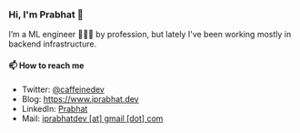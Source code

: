 ### Hi, I'm Prabhat 👋 

I’m a ML engineer 🧑🏻‍💻 by profession, but lately I've been working mostly in backend infrastructure. 



<h4>📫 How to reach me</h4>
  <ul>
    <li>Twitter: <a href="https://twitter.com/thecaffeinedev" target="_blank">@caffeinedev</a></li>
    <li>Blog: <a href="https://www.iprabhat.dev/">https://www.iprabhat.dev</a></li>
    <li>LinkedIn: <a href="https://www.linkedin.com/in/prabhat-kumar-sahu-b9a53674/" target="_blank">Prabhat</a> </li>
    <li>Mail: <a href = "mailto: iprabhatdev@gmail.com">iprabhatdev [at] gmail [dot] com</a></li>
  </ul>

 
<br />
